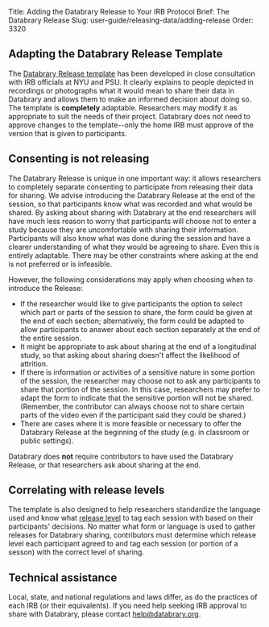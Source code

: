 Title: Adding the Databrary Release to Your IRB Protocol
Brief: The Databrary Release
Slug: user-guide/releasing-data/adding-release
Order: 3320

## Adapting the Databrary Release Template 

The [Databrary Release template](|filename|../policies/release-template.mdi) has been developed in close consultation with IRB officials at NYU and PSU. 
It clearly explains to people depicted in recordings or photographs what it would mean to share their data in Databrary and allows them to make an informed decision about doing so.
The template is **completely** adaptable. Researchers may modify it as appropriate to suit the needs of their project. 
Databrary does not need to approve changes to the template--only the home IRB must approve of the version that is given to participants.

## Consenting is not releasing 
The Databrary Release is unique in one important way: it allows researchers to completely separate consenting to participate from releasing their data for sharing.
We advise introducing the Databrary Release at the end of the session, so that participants know what was recorded and what would be shared. 
By asking about sharing with Databrary at the end researchers will have much less reason to worry that participants will choose not to enter a study because they are uncomfortable with sharing their information. 
Participants will also know what was done during the session and have a clearer understanding of what they would be agreeing to share. 
Even this is entirely adaptable. 
There may be other constraints where asking at the end is not preferred or is infeasible. 

However, the following considerations may apply when choosing when to introduce the Release:

- If the researcher would like to give participants the option to select which part or parts of the session to share, the form could be given at the end of each section; alternatively, the form could be adapted to allow participants to answer about each section separately at the end of the entire session.
- It might be appropriate to ask about sharing at the end of a longitudinal study, so that asking about sharing doesn't affect the likelihood of attrition. 
- If there is information or activities of a sensitive nature in some portion of the session, the researcher may choose not to ask any participants to share that portion of the session. In this case, researchers may prefer to adapt the form to indicate that the sensitive portion will not be shared. (Remember, the contributor can always choose not to share certain parts of the video even if the participant said they could be shared.)
- There are cases where it is more feasible or necessary to offer the Databrary Release at the beginning of the study (e.g. in classroom or public settings).

Databrary does **not** require contributors to have used the Databrary Release, or that researchers ask about sharing at the end. 


## Correlating with release levels

The template is also designed to help researchers standardize the language used and know what [release level](|filename|release-levels.md) to tag each session with based on their participants' decisions. 
No matter what form or language is used to gather releases for Databrary sharing, contributors must determine which release level each participant agreed to and tag each session (or portion of a sesson) with the correct level of sharing.

## Technical assistance

Local, state, and national regulations and laws differ, as do the practices of each IRB (or their equivalents).
If you need help seeking IRB approval to share with Databrary, please contact help@databrary.org.

